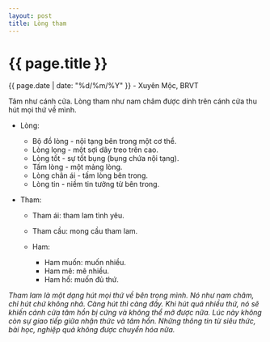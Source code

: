 ```yaml
---
layout: post
title: Lòng tham
---
```


{{ page.title }}
================
<p class="meta">{{ page.date | date: "%d/%m/%Y" }} - Xuyên Mộc, BRVT</p>

Tâm như cánh cửa. Lòng tham như nam châm được dính trên cánh cửa thu hút mọi thứ về mình. 

- Lòng:
  - Bộ đồ lòng - nội tạng bên trong một cơ thể.
  - Lòng lọng - một sợi dây treo trên cao.
  - Lòng tốt - sự tốt bụng (bụng chứa nội tạng).
  - Tấm lòng - một mảng lòng.
  - Lòng chân ái - tấm lòng bên trong. 
  - Lòng tin - niềm tin tưởng từ bên trong.

- Tham:
  - Tham ái: tham lam tình yêu.
  - Tham cầu: mong cầu tham lam.

  - Ham:
    - Ham muốn: muốn nhiều.
    - Ham mê: mê nhiều.
    - Ham hố: muốn đủ thứ.
   
*Tham lam là một dạng hút mọi thứ về bên trong mình. Nó như nam châm, chỉ hút chứ không nhả. Càng hút thì càng đầy. Khi hút quá nhiều thứ, nó sẽ khiến cảnh cửa tâm hồn bị cứng và không thể mở được nữa. Lúc này không còn sự giao tiếp giữa nhận thức và tâm hồn. Những thông tin từ siêu thức, bài học, nghiệp quả không được chuyển hóa nữa.*
